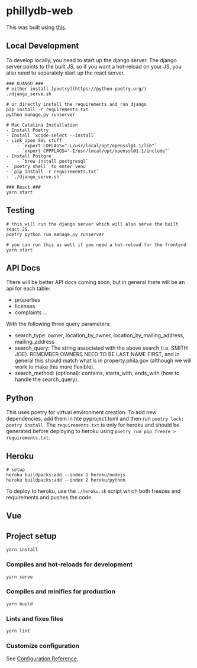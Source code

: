 # phillydb-web
This was built using [this](https://dev.to/shakib609/deploy-your-django-react-js-app-to-heroku-2bck).

Local Development
-----------------

To develop locally, you need to start up the django server. The django server points to the built JS, so if you want a hot-reload on your JS, you also need to separately start up the react server.

```
### DJANGO ###
# either install [poetry](https://python-poetry.org/)
./django_serve.sh

# or directly install the requirements and run django
pip install -r requirements.txt
python manage.py runserver

# Mac Catalina Installation
- Install Poetry
- Install `xcode-select --install`
- Link open SSL stuff
    - `export LDFLAGS="-L/usr/local/opt/openssl@1.1/lib"`
    - `export CPPFLAGS="-I/usr/local/opt/openssl@1.1/include"`
- Install Postgre
    - `brew install postgresql`
- `poetry shell` to enter venv
- `pip install -r requirements.txt`
- `./django_serve.sh`

### React ###
yarn start
```

Testing
-------

```
# this will run the django server which will also serve the built react JS.
poetry python run manage.py runserver

# you can run this as well if you need a hot-reload for the frontend
yarn start
```

API Docs
--------

There will be better API docs coming soon, but in general there will be an api for each table:

- properties
- licenses
- complaints
...

With the following three query parameters:

- search_type: owner, location_by_owner, location_by_mailing_address, mailing_address
- search_query: The string associated with the above search (i.e. SMITH JOE). REMEMBER OWNERS NEED TO BE LAST NAME FIRST, and in general this should match what is in property.phila.gov (although we will work to make this more flexible).
- search_method: (optional): contains, starts_with, ends_with (how to handle the search_query).

Python
------
This uses poetry for virtual environment creation. To add new dependencies, add them in hte pyproject.toml and then run `poetry lock; poetry install`. The `requirements.txt` is only for heroku and should be generated before deploying to heroku using `poetry run pip freeze > requirements.txt`.

Heroku
------
```
# setup
heroku buildpacks:add --index 1 heroku/nodejs
heroku buildpacks:add --index 2 heroku/python
```

To deploy to heroku, use the `./heroku.sh` script which both freezes and requirements and pushes the code.

Vue
-----

## Project setup
```
yarn install
```

### Compiles and hot-reloads for development
```
yarn serve
```

### Compiles and minifies for production
```
yarn build
```

### Lints and fixes files
```
yarn lint
```

### Customize configuration
See [Configuration Reference](https://cli.vuejs.org/config/).
